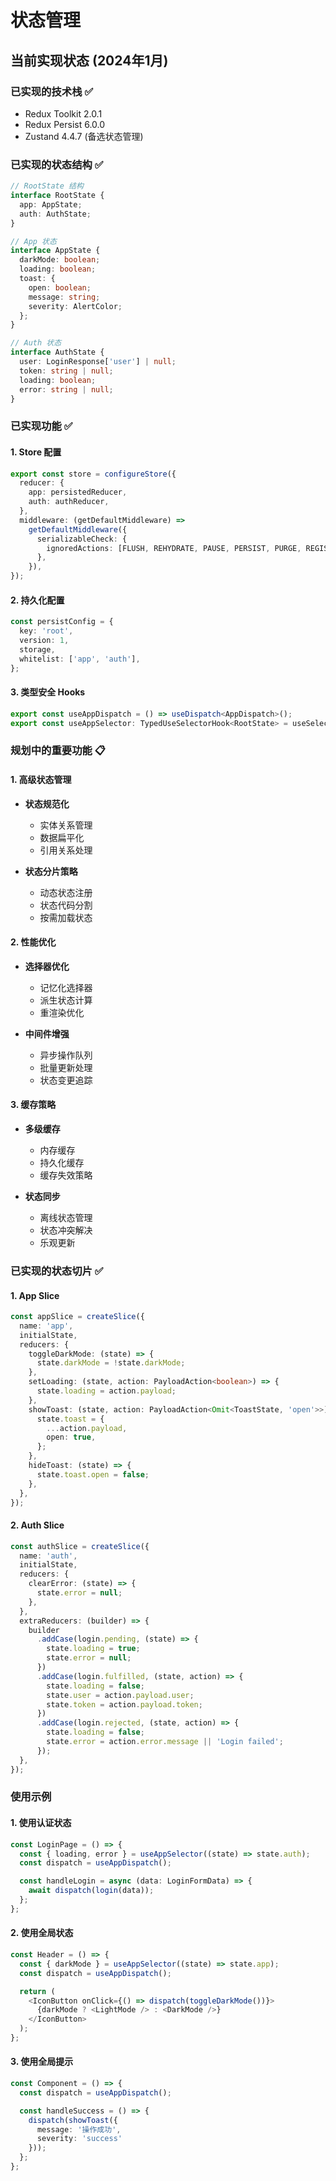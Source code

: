 # 状态管理

## 当前实现状态 (2024年1月)

### 已实现的技术栈 ✅
- Redux Toolkit 2.0.1
- Redux Persist 6.0.0
- Zustand 4.4.7 (备选状态管理)

### 已实现的状态结构 ✅

```typescript
// RootState 结构
interface RootState {
  app: AppState;
  auth: AuthState;
}

// App 状态
interface AppState {
  darkMode: boolean;
  loading: boolean;
  toast: {
    open: boolean;
    message: string;
    severity: AlertColor;
  };
}

// Auth 状态
interface AuthState {
  user: LoginResponse['user'] | null;
  token: string | null;
  loading: boolean;
  error: string | null;
}
```

### 已实现功能 ✅

#### 1. Store 配置
```typescript
export const store = configureStore({
  reducer: {
    app: persistedReducer,
    auth: authReducer,
  },
  middleware: (getDefaultMiddleware) =>
    getDefaultMiddleware({
      serializableCheck: {
        ignoredActions: [FLUSH, REHYDRATE, PAUSE, PERSIST, PURGE, REGISTER],
      },
    }),
});
```

#### 2. 持久化配置
```typescript
const persistConfig = {
  key: 'root',
  version: 1,
  storage,
  whitelist: ['app', 'auth'],
};
```

#### 3. 类型安全 Hooks
```typescript
export const useAppDispatch = () => useDispatch<AppDispatch>();
export const useAppSelector: TypedUseSelectorHook<RootState> = useSelector;
```

### 规划中的重要功能 📋

#### 1. 高级状态管理
- **状态规范化**
  - 实体关系管理
  - 数据扁平化
  - 引用关系处理

- **状态分片策略**
  - 动态状态注册
  - 状态代码分割
  - 按需加载状态

#### 2. 性能优化
- **选择器优化**
  - 记忆化选择器
  - 派生状态计算
  - 重渲染优化

- **中间件增强**
  - 异步操作队列
  - 批量更新处理
  - 状态变更追踪

#### 3. 缓存策略
- **多级缓存**
  - 内存缓存
  - 持久化缓存
  - 缓存失效策略

- **状态同步**
  - 离线状态管理
  - 状态冲突解决
  - 乐观更新

### 已实现的状态切片 ✅

#### 1. App Slice
```typescript
const appSlice = createSlice({
  name: 'app',
  initialState,
  reducers: {
    toggleDarkMode: (state) => {
      state.darkMode = !state.darkMode;
    },
    setLoading: (state, action: PayloadAction<boolean>) => {
      state.loading = action.payload;
    },
    showToast: (state, action: PayloadAction<Omit<ToastState, 'open'>>) => {
      state.toast = {
        ...action.payload,
        open: true,
      };
    },
    hideToast: (state) => {
      state.toast.open = false;
    },
  },
});
```

#### 2. Auth Slice
```typescript
const authSlice = createSlice({
  name: 'auth',
  initialState,
  reducers: {
    clearError: (state) => {
      state.error = null;
    },
  },
  extraReducers: (builder) => {
    builder
      .addCase(login.pending, (state) => {
        state.loading = true;
        state.error = null;
      })
      .addCase(login.fulfilled, (state, action) => {
        state.loading = false;
        state.user = action.payload.user;
        state.token = action.payload.token;
      })
      .addCase(login.rejected, (state, action) => {
        state.loading = false;
        state.error = action.error.message || 'Login failed';
      });
  },
});
```

### 使用示例

#### 1. 使用认证状态
```typescript
const LoginPage = () => {
  const { loading, error } = useAppSelector((state) => state.auth);
  const dispatch = useAppDispatch();

  const handleLogin = async (data: LoginFormData) => {
    await dispatch(login(data));
  };
};
```

#### 2. 使用全局状态
```typescript
const Header = () => {
  const { darkMode } = useAppSelector((state) => state.app);
  const dispatch = useAppDispatch();

  return (
    <IconButton onClick={() => dispatch(toggleDarkMode())}>
      {darkMode ? <LightMode /> : <DarkMode />}
    </IconButton>
  );
};
```

#### 3. 使用全局提示
```typescript
const Component = () => {
  const dispatch = useAppDispatch();

  const handleSuccess = () => {
    dispatch(showToast({
      message: '操作成功',
      severity: 'success'
    }));
  };
}; 
